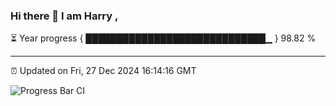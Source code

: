 ### Hi there 👋 I am Harry , 

⏳ Year progress { █████████████████████████████▁ } 98.82 %

---

⏰ Updated on Fri, 27 Dec 2024 16:14:16 GMT

![Progress Bar CI](https://github.com/duykhang68/duykhang68/workflows/Progress%20Bar%20CI/badge.svg)

